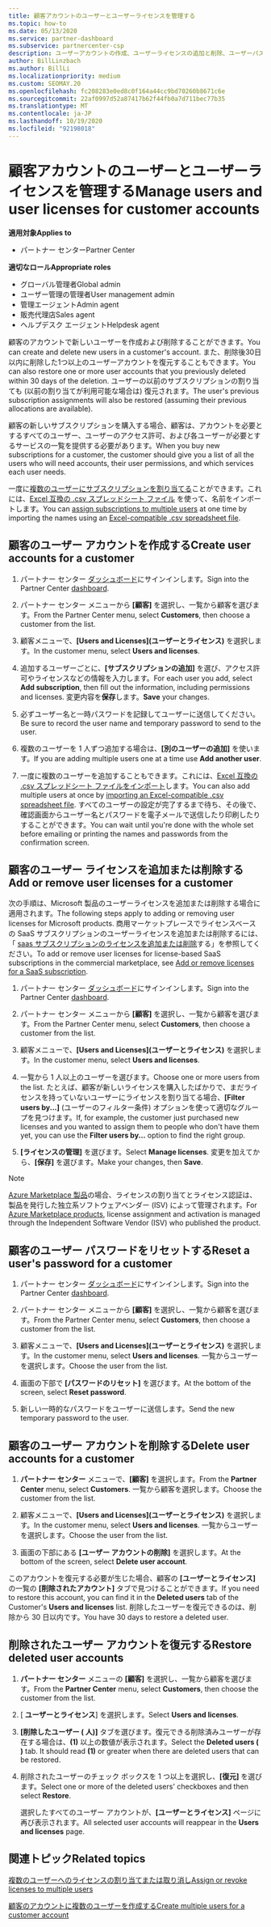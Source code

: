 ```yaml
---
title: 顧客アカウントのユーザーとユーザーライセンスを管理する
ms.topic: how-to
ms.date: 05/13/2020
ms.service: partner-dashboard
ms.subservice: partnercenter-csp
description: ユーザーアカウントの作成、ユーザーライセンスの追加と削除、ユーザーパスワードのリセット、ユーザーアカウントの削除または復元など、パートナーセンターで顧客のユーザーを管理する方法について説明します。
author: BillLinzbach
ms.author: BillLi
ms.localizationpriority: medium
ms.custom: SEOMAY.20
ms.openlocfilehash: fc208283e0ed8c0f164a44cc9bd70260b8671c6e
ms.sourcegitcommit: 22af0997d52a87417b62f44fb0a7d711bec77b35
ms.translationtype: MT
ms.contentlocale: ja-JP
ms.lasthandoff: 10/19/2020
ms.locfileid: "92198018"
---
```

# <a name="manage-users-and-user-licenses-for-customer-accounts"></a><span data-ttu-id="eb503-103">顧客アカウントのユーザーとユーザーライセンスを管理する</span><span class="sxs-lookup"><span data-stu-id="eb503-103">Manage users and user licenses for customer accounts</span></span>

<span data-ttu-id="eb503-104">**適用対象**</span><span class="sxs-lookup"><span data-stu-id="eb503-104">**Applies to**</span></span>

- <span data-ttu-id="eb503-105">パートナー センター</span><span class="sxs-lookup"><span data-stu-id="eb503-105">Partner Center</span></span>

<span data-ttu-id="eb503-106">**適切なロール**</span><span class="sxs-lookup"><span data-stu-id="eb503-106">**Appropriate roles**</span></span>

- <span data-ttu-id="eb503-107">グローバル管理者</span><span class="sxs-lookup"><span data-stu-id="eb503-107">Global admin</span></span>
- <span data-ttu-id="eb503-108">ユーザー管理の管理者</span><span class="sxs-lookup"><span data-stu-id="eb503-108">User management admin</span></span>
- <span data-ttu-id="eb503-109">管理エージェント</span><span class="sxs-lookup"><span data-stu-id="eb503-109">Admin agent</span></span>
- <span data-ttu-id="eb503-110">販売代理店</span><span class="sxs-lookup"><span data-stu-id="eb503-110">Sales agent</span></span>
- <span data-ttu-id="eb503-111">ヘルプデスク エージェント</span><span class="sxs-lookup"><span data-stu-id="eb503-111">Helpdesk agent</span></span>

<span data-ttu-id="eb503-112">顧客のアカウントで新しいユーザーを作成および削除することができます。</span><span class="sxs-lookup"><span data-stu-id="eb503-112">You can create and delete new users in a customer's account.</span></span> <span data-ttu-id="eb503-113">また、削除後30日以内に削除した1つ以上のユーザーアカウントを復元することもできます。</span><span class="sxs-lookup"><span data-stu-id="eb503-113">You can also restore one or more user accounts that you previously deleted within 30 days of the deletion.</span></span> <span data-ttu-id="eb503-114">ユーザーの以前のサブスクリプションの割り当ても (以前の割り当てが利用可能な場合は) 復元されます。</span><span class="sxs-lookup"><span data-stu-id="eb503-114">The user's previous subscription assignments will also be restored (assuming their previous allocations are available).</span></span>

<span data-ttu-id="eb503-115">顧客の新しいサブスクリプションを購入する場合、顧客は、アカウントを必要とするすべてのユーザー、ユーザーのアクセス許可、および各ユーザーが必要とするサービスの一覧を提供する必要があります。</span><span class="sxs-lookup"><span data-stu-id="eb503-115">When you buy new subscriptions for a customer, the customer should give you a list of all the users who will need accounts, their user permissions, and which services each user needs.</span></span>  

<span data-ttu-id="eb503-116">一度に[複数のユーザーにサブスクリプションを割り当てる](bulk-license-provisioning-for-multiple-users.md)ことができます。これには、[Excel 互換の .csv スプレッドシート ファイル](adding-multiple-users-to-a-customer-account.md) を使って、名前をインポートします。</span><span class="sxs-lookup"><span data-stu-id="eb503-116">You can [assign subscriptions to multiple users](bulk-license-provisioning-for-multiple-users.md) at one time by importing the names using an [Excel-compatible .csv spreadsheet file](adding-multiple-users-to-a-customer-account.md).</span></span>

<a href="" id="createuseraccounts"></a>

## <a name="create-user-accounts-for-a-customer"></a><span data-ttu-id="eb503-117">顧客のユーザー アカウントを作成する</span><span class="sxs-lookup"><span data-stu-id="eb503-117">Create user accounts for a customer</span></span>

1. <span data-ttu-id="eb503-118">パートナー センター [ダッシュボード](https://partner.microsoft.com/dashboard)にサインインします。</span><span class="sxs-lookup"><span data-stu-id="eb503-118">Sign into the Partner Center [dashboard](https://partner.microsoft.com/dashboard).</span></span>

2. <span data-ttu-id="eb503-119">パートナー センター メニューから **[顧客]** を選択し、一覧から顧客を選びます。</span><span class="sxs-lookup"><span data-stu-id="eb503-119">From the Partner Center menu, select **Customers**, then choose a customer from the list.</span></span>

3. <span data-ttu-id="eb503-120">顧客メニューで、**[Users and Licenses]\(ユーザーとライセンス\)** を選択します。</span><span class="sxs-lookup"><span data-stu-id="eb503-120">In the customer menu, select **Users and licenses**.</span></span>

4. <span data-ttu-id="eb503-121">追加するユーザーごとに、**[サブスクリプションの追加]** を選び、アクセス許可やライセンスなどの情報を入力します。</span><span class="sxs-lookup"><span data-stu-id="eb503-121">For each user you add, select **Add subscription**, then fill out the information, including permissions and licenses.</span></span> <span data-ttu-id="eb503-122">変更内容を**保存**します。</span><span class="sxs-lookup"><span data-stu-id="eb503-122">**Save** your changes.</span></span>

5. <span data-ttu-id="eb503-123">必ずユーザー名と一時パスワードを記録してユーザーに送信してください。</span><span class="sxs-lookup"><span data-stu-id="eb503-123">Be sure to record the user name and temporary password to send to the user.</span></span>

6. <span data-ttu-id="eb503-124">複数のユーザーを 1 人ずつ追加する場合は、**[別のユーザーの追加]** を使います。</span><span class="sxs-lookup"><span data-stu-id="eb503-124">If you are adding multiple users one at a time use **Add another user**.</span></span>

7. <span data-ttu-id="eb503-125">一度に複数のユーザーを追加することもできます。これには、[Excel 互換の .csv スプレッドシート ファイルをインポート](adding-multiple-users-to-a-customer-account.md)します。</span><span class="sxs-lookup"><span data-stu-id="eb503-125">You can also add multiple users at once by [importing an Excel-compatible .csv spreadsheet file](adding-multiple-users-to-a-customer-account.md).</span></span> <span data-ttu-id="eb503-126">すべてのユーザーの設定が完了するまで待ち、その後で、確認画面からユーザー名とパスワードを電子メールで送信したり印刷したりすることができます。</span><span class="sxs-lookup"><span data-stu-id="eb503-126">You can wait until you're done with the whole set before emailing or printing the names and passwords from the confirmation screen.</span></span>

<a href="" id="userlicensing"></a>

## <a name="add-or-remove-user-licenses-for-a-customer"></a><span data-ttu-id="eb503-127">顧客のユーザー ライセンスを追加または削除する</span><span class="sxs-lookup"><span data-stu-id="eb503-127">Add or remove user licenses for a customer</span></span>

<span data-ttu-id="eb503-128">次の手順は、Microsoft 製品のユーザーライセンスを追加または削除する場合に適用されます。</span><span class="sxs-lookup"><span data-stu-id="eb503-128">The following steps apply to adding or removing user licenses for Microsoft products.</span></span> <span data-ttu-id="eb503-129">商用マーケットプレースでライセンスベースの SaaS サブスクリプションのユーザーライセンスを追加または削除するには、「 [saas サブスクリプションのライセンスを追加または削除](csp-commercial-marketplace-manage.md#add-or-remove-licenses-for-a-saas-subscription)する」を参照してください。</span><span class="sxs-lookup"><span data-stu-id="eb503-129">To add or remove user licenses for license-based SaaS subscriptions in the commercial marketplace, see [Add or remove licenses for a SaaS subscription](csp-commercial-marketplace-manage.md#add-or-remove-licenses-for-a-saas-subscription).</span></span>

1. <span data-ttu-id="eb503-130">パートナー センター [ダッシュボード](https://partner.microsoft.com/dashboard)にサインインします。</span><span class="sxs-lookup"><span data-stu-id="eb503-130">Sign into the Partner Center [dashboard](https://partner.microsoft.com/dashboard).</span></span>

2. <span data-ttu-id="eb503-131">パートナー センター メニューから **[顧客]** を選択し、一覧から顧客を選びます。</span><span class="sxs-lookup"><span data-stu-id="eb503-131">From the Partner Center menu, select **Customers**, then choose a customer from the list.</span></span>

3. <span data-ttu-id="eb503-132">顧客メニューで、**[Users and Licenses]\(ユーザーとライセンス\)** を選択します。</span><span class="sxs-lookup"><span data-stu-id="eb503-132">In the customer menu, select **Users and licenses**.</span></span>

4. <span data-ttu-id="eb503-133">一覧から 1 人以上のユーザーを選びます。</span><span class="sxs-lookup"><span data-stu-id="eb503-133">Choose one or more users from the list.</span></span> <span data-ttu-id="eb503-134">たとえば、顧客が新しいライセンスを購入したばかりで、まだライセンスを持っていないユーザーにライセンスを割り当てる場合、**[Filter users by...]** (ユーザーのフィルター条件) オプションを使って適切なグループを見つけます。</span><span class="sxs-lookup"><span data-stu-id="eb503-134">If, for example, the customer just purchased new licenses and you wanted to assign them to people who don't have them yet, you can use the **Filter users by...** option to find the right group.</span></span>

5. <span data-ttu-id="eb503-135">**[ライセンスの管理]** を選びます。</span><span class="sxs-lookup"><span data-stu-id="eb503-135">Select **Manage licenses**.</span></span> <span data-ttu-id="eb503-136">変更を加えてから、**[保存]** を選びます。</span><span class="sxs-lookup"><span data-stu-id="eb503-136">Make your changes, then **Save**.</span></span>

> [!NOTE]
> <span data-ttu-id="eb503-137">[Azure Marketplace 製品](csp-commercial-marketplace-manage.md#assign-licenses-and-activate-a-subscription-on-behalf-of-a-customer)の場合、ライセンスの割り当てとライセンス認証は、製品を発行した独立系ソフトウェアベンダー (ISV) によって管理されます。</span><span class="sxs-lookup"><span data-stu-id="eb503-137">For [Azure Marketplace products](csp-commercial-marketplace-manage.md#assign-licenses-and-activate-a-subscription-on-behalf-of-a-customer), license assignment and activation is managed through the Independent Software Vendor (ISV) who published the product.</span></span>

<a href="" id="resetpassword"></a>

## <a name="reset-a-users-password-for-a-customer"></a><span data-ttu-id="eb503-138">顧客のユーザー パスワードをリセットする</span><span class="sxs-lookup"><span data-stu-id="eb503-138">Reset a user's password for a customer</span></span>

1. <span data-ttu-id="eb503-139">パートナー センター [ダッシュボード](https://partner.microsoft.com/dashboard)にサインインします。</span><span class="sxs-lookup"><span data-stu-id="eb503-139">Sign into the Partner Center [dashboard](https://partner.microsoft.com/dashboard).</span></span>

2. <span data-ttu-id="eb503-140">パートナー センター メニューから **[顧客]** を選択し、一覧から顧客を選びます。</span><span class="sxs-lookup"><span data-stu-id="eb503-140">From the Partner Center menu, select **Customers**, then choose a customer from the list.</span></span>

3.  <span data-ttu-id="eb503-141">顧客メニューで、**[Users and Licenses]\(ユーザーとライセンス\)** を選択します。</span><span class="sxs-lookup"><span data-stu-id="eb503-141">In the customer menu, select **Users and licenses**.</span></span> <span data-ttu-id="eb503-142">一覧からユーザーを選択します。</span><span class="sxs-lookup"><span data-stu-id="eb503-142">Choose the user from the list.</span></span>

4.  <span data-ttu-id="eb503-143">画面の下部で **[パスワードのリセット]** を選びます。</span><span class="sxs-lookup"><span data-stu-id="eb503-143">At the bottom of the screen, select **Reset password**.</span></span> 

5.  <span data-ttu-id="eb503-144">新しい一時的なパスワードをユーザーに送信します。</span><span class="sxs-lookup"><span data-stu-id="eb503-144">Send the new temporary password to the user.</span></span>

<a href="" id="deleteuseraccounts"></a>

## <a name="delete-user-accounts-for-a-customer"></a><span data-ttu-id="eb503-145">顧客のユーザー アカウントを削除する</span><span class="sxs-lookup"><span data-stu-id="eb503-145">Delete user accounts for a customer</span></span>

1.  <span data-ttu-id="eb503-146">**パートナー センター** メニューで、**[顧客]** を選択します。</span><span class="sxs-lookup"><span data-stu-id="eb503-146">From the **Partner Center** menu, select **Customers**.</span></span> <span data-ttu-id="eb503-147">一覧から顧客を選択します。</span><span class="sxs-lookup"><span data-stu-id="eb503-147">Choose the customer from the list.</span></span>

2.  <span data-ttu-id="eb503-148">顧客メニューで、**[Users and Licenses]\(ユーザーとライセンス\)** を選択します。</span><span class="sxs-lookup"><span data-stu-id="eb503-148">In the customer menu, select **Users and licenses**.</span></span> <span data-ttu-id="eb503-149">一覧からユーザーを選択します。</span><span class="sxs-lookup"><span data-stu-id="eb503-149">Choose the user from the list.</span></span>

3.  <span data-ttu-id="eb503-150">画面の下部にある **[ユーザー アカウントの削除]** を選択します。</span><span class="sxs-lookup"><span data-stu-id="eb503-150">At the bottom of the screen, select **Delete user account**.</span></span>

<span data-ttu-id="eb503-151">このアカウントを復元する必要が生じた場合、顧客の **[ユーザーとライセンス]** の一覧の **[削除されたアカウント]** タブで見つけることができます。</span><span class="sxs-lookup"><span data-stu-id="eb503-151">If you need to restore this account, you can find it in the **Deleted users** tab of the Customer's **Users and licenses** list.</span></span> <span data-ttu-id="eb503-152">削除したユーザーを復元できるのは、削除から 30 日以内です。</span><span class="sxs-lookup"><span data-stu-id="eb503-152">You have 30 days to restore a deleted user.</span></span>

<a href="" id="restoreuseraccounts"></a>

## <a name="restore-deleted-user-accounts"></a><span data-ttu-id="eb503-153">削除されたユーザー アカウントを復元する</span><span class="sxs-lookup"><span data-stu-id="eb503-153">Restore deleted user accounts</span></span>

1.  <span data-ttu-id="eb503-154">**パートナー センター** メニューの **[顧客]** を選択し、一覧から顧客を選びます。</span><span class="sxs-lookup"><span data-stu-id="eb503-154">From the **Partner Center** menu, select **Customers**, then choose the customer from the list.</span></span>

2.  <span data-ttu-id="eb503-155">[ **ユーザーとライセンス**] を選択します。</span><span class="sxs-lookup"><span data-stu-id="eb503-155">Select **Users and licenses**.</span></span>

3.  <span data-ttu-id="eb503-156">**[削除したユーザー ( 人)]** タブを選びます。復元できる削除済みユーザーが存在する場合は、**(1)** 以上の数値が表示されます。</span><span class="sxs-lookup"><span data-stu-id="eb503-156">Select the **Deleted users ( )** tab. It should read **(1)** or greater when there are deleted users that can be restored.</span></span>

4.  <span data-ttu-id="eb503-157">削除されたユーザーのチェック ボックスを 1 つ以上を選択し、**[復元]** を選びます。</span><span class="sxs-lookup"><span data-stu-id="eb503-157">Select one or more of the deleted users' checkboxes and then select **Restore**.</span></span>

    <span data-ttu-id="eb503-158">選択したすべてのユーザー アカウントが、**[ユーザーとライセンス]** ページに再び表示されます。</span><span class="sxs-lookup"><span data-stu-id="eb503-158">All selected user accounts will reappear in the **Users and licenses** page.</span></span>

## <a name="related-topics"></a><span data-ttu-id="eb503-159">関連トピック</span><span class="sxs-lookup"><span data-stu-id="eb503-159">Related topics</span></span>


[<span data-ttu-id="eb503-160">複数のユーザーへのライセンスの割り当てまたは取り消し</span><span class="sxs-lookup"><span data-stu-id="eb503-160">Assign or revoke licenses to multiple users</span></span>](bulk-license-provisioning-for-multiple-users.md)

[<span data-ttu-id="eb503-161">顧客のアカウントに複数のユーザーを作成する</span><span class="sxs-lookup"><span data-stu-id="eb503-161">Create multiple users for a customer account</span></span>](adding-multiple-users-to-a-customer-account.md)